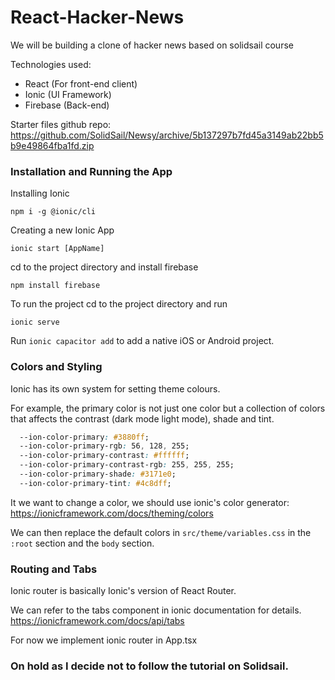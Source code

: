 # React-Hacker-News
We will be building a clone of hacker news based on solidsail course

Technologies used:
- React (For front-end client)
- Ionic (UI Framework)
- Firebase (Back-end)

Starter files github repo: https://github.com/SolidSail/Newsy/archive/5b137297b7fd45a3149ab22bb5b9e49864fba1fd.zip

### Installation and Running the App

Installing Ionic
```
npm i -g @ionic/cli
```

Creating a new Ionic App
```
ionic start [AppName]
```

cd to the project directory and install firebase
```
npm install firebase
```

To run the project cd to the project directory and run
```
ionic serve
```

Run `ionic capacitor add` to add a native iOS or Android project.

### Colors and Styling
Ionic has its own system for setting theme colours. 

For example, the primary color is not just one color but a collection of colors that affects the contrast (dark mode light mode), shade and tint. 

```CSS
  --ion-color-primary: #3880ff;
  --ion-color-primary-rgb: 56, 128, 255;
  --ion-color-primary-contrast: #ffffff;
  --ion-color-primary-contrast-rgb: 255, 255, 255;
  --ion-color-primary-shade: #3171e0;
  --ion-color-primary-tint: #4c8dff;
```

It we want to change a color, we should use ionic's color generator: https://ionicframework.com/docs/theming/colors

We can then replace the default colors in `src/theme/variables.css` in the `:root` section and the `body` section. 

### Routing and Tabs
Ionic router is basically Ionic's version of React Router.

We can refer to the tabs component in ionic documentation for details. https://ionicframework.com/docs/api/tabs

For now we implement ionic router in App.tsx

### On hold as I decide not to follow the tutorial on Solidsail. 



